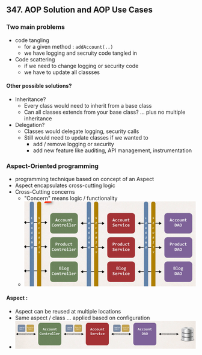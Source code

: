 ## 347. AOP Solution and AOP Use Cases

### Two main problems 
* code tangling 
  * for a given method : `addAccount(..)`
  * we have logging and secruity code tangled in 
* Code scattering 
  * if we need to change logging or security code 
  * we have to update all classses 

#### Other possible solutions? 
* Inheritance?
  * Every class would need to inherit from a base class 
  * Can all classes extends from your base class? ... plus no multiple inheritance 
* Delegation? 
  * Classes would delegate logging, security calls 
  * Still would need to update classes if we wanted to 
    * add / remove logging or security 
    * add new feature like auditing, API management, instrumentation 

### Aspect-Oriented programming 
* programming technique based on concept of an Aspect 
* Aspect encapsulates cross-cutting logic 
* Cross-Cutting concerns 
  * "Concern" means logic / functionality  
  * ![img.png](img.png)

#### Aspect : 
* Aspect can be reused at multiple locations 
* Same aspect / class ... applied based on configuration 
* ![img_1.png](img_1.png)

